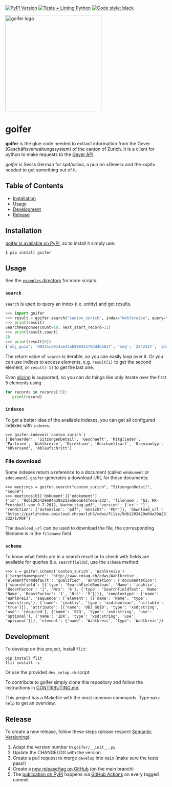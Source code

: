 [![PyPI Version](https://img.shields.io/pypi/v/goifer)](https://pypi.org/project/goifer/)
[![Tests + Linting Python](https://github.com/metaodi/goifer/actions/workflows/lint_python.yml/badge.svg)](https://github.com/metaodi/goifer/actions/workflows/lint_python.yml)
[![Code style: black](https://img.shields.io/badge/code%20style-black-000000.svg)](https://github.com/psf/black)

<img src="https://user-images.githubusercontent.com/538415/184494773-c5523f26-bb97-405d-8d29-24a916e5978c.jpeg" alt="goifer logo" width="300" />

# goifer

**goifer** is the glue code needed to extract information from the Gever (Geschäftsverwaltungssystem) of the canton of Zurich.
It is a client for python to make requests to the [Gever API](https://www.zh.ch/de/politik-staat/opendata.html/details/709@kantonsrat-kanton-zuerich?keyword=ogd#/details/709@fachstelle-ogd-kanton-zuerich).

_goifer_ is Swiss German for spit/saliva, a pun on «Gever» and the «spit» needed to get something out of it.

## Table of Contents

* [Installation](#installation)
* [Usage](#usage)
* [Development](#development)
* [Release](#release)

## Installation

[goifer is available on PyPI](https://pypi.org/project/goifer/), so to install it simply use:

```
$ pip install goifer
```

## Usage

See the [`examples` directory](https://github.com/metaodi/goifer/tree/main/examples) for more scripts.

### `search`

`search` is used to query an index (i.e. entity) and get results.

```python
>>> import goifer
>>> result = goifer.search("canton_zurich", index="Wahlkreise", query="seq > 0")
>>> print(result)
SearchResponse(count=18, next_start_record=11)
>>> print(result.count)
18
>>> print(result[0])
{'obj_guid': '99221ca914ae43ab99935379dd4be037', 'seq': '2242327', 'idx': 'Wahlkreise', 'name': 'XIII Pfäffikon', 'nil': False, 'inaktiv': False}
```

The return value of `search` is iterable, so you can easily loop over it.
Or you can use indices to access elements, e.g. `result[1]` to get the second element, or `result[-1]` to get the last one.

Even [slicing](https://python-reference.readthedocs.io/en/latest/docs/brackets/slicing.html) is supported, so you can do things like only iterate over the first 5 elements using

```python
for records in records[:5]:
   print(record)
```

### `indexes`

To get a better idea of the available indexes, you can get all configured indexes with `indexes`:

```
>>> goifer.indexes('canton_zurich')
['Behoerden', 'SitzungenDetail', 'Geschaeft', 'Mitglieder', 'Parteien', 'Wahlkreise', 'Direktion', 'Geschaeftsart', 'Gremiumtyp', 'KRVersand', 'Ablaufschritt']
```

### File download

Some indexes return a reference to a document (called `edokument` or `edocument`).
`goifer` generates a download URL for those documents:

```
>>> meetings = goifer.search("canton_zurich", "SitzungenDetail", "seq>0")
>>> meetings[0]['dokument']['edokument']
{'id': '9db1203429e04a39a233e56eab42feea-332', 'filename': '63. KR-Protokoll vom 9.7.2012, Nachmittag.pdf', 'version': {'nr': '1', 'rendition': {'extension': 'pdf', 'ansicht': 'PDF'}}, 'download_url': 'https://parlzhcdws.cmicloud.ch/parlzh3/cdws/Files/9db1203429e04a39a233e56eab42feea-332/1/PDF'}
```

The `download_url` can be used to download the file, the corresponding filename is in the `filename` field.

### `schema`

To know what fields are in a search result or to check with fields are available for queries (i.e. `searchfields`), use the `schema` method:

```
>>> s = goifer.schema('canton_zurich', 'Wahlkreise')
{'targetnamespace': 'http://www.cmiag.ch/cdws/Wahlkreise', 'elementformdefault': 'qualified', 'annotation': {'documentation': {'searchfield': [{'type': 'SearchFieldBoolean', 'Name': 'inaktiv', 'BoostFactor': '1', 'Nrs': '6'}, {'type': 'SearchFieldText', 'Name': 'Name', 'BoostFactor': '1', 'Nrs': '5'}]}}, 'complextype': {'name': 'Wahlkreis', 'sequence': {'element': [{'name': 'Name', 'type': 'xsd:string'}, {'name': 'inaktiv', 'type': 'xsd:boolean', 'nillable': 'true'}]}, 'attribute': [{'name': 'OBJ_GUID', 'type': 'xsd:string', 'use': 'required'}, {'name': 'SEQ', 'type': 'xsd:string', 'use': 'optional'}, {'name': 'IDX', 'type': 'xsd:string', 'use': 'optional'}]}, 'element': {'name': 'Wahlkreis', 'type': 'Wahlkreis'}}
```

## Development

To develop on this project, install `flit`:

```
pip install flit
flit install -s
```

Or use the provided `dev_setup.sh` script.

To contribute to goifer simply clone this repository and follow the instructions in [CONTRIBUTING.md](/CONTRIBUTING.md).

This project has a Makefile with the most common commands.
Type `make help` to get an overview.

## Release

To create a new release, follow these steps (please respect [Semantic Versioning](http://semver.org/)):

1. Adapt the version number in `goifer/__init__.py`
1. Update the CHANGELOG with the version
1. Create a pull request to merge `develop` into `main` (make sure the tests pass!)
1. Create a [new release/tag on GitHub](https://github.com/metaodi/goifer/releases) (on the main branch)
1. The [publication on PyPI](https://pypi.python.org/pypi/goifer) happens via [GitHub Actions](https://github.com/metaodi/goifer/actions?query=workflow%3A%22Upload+Python+Package%22) on every tagged commit
